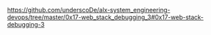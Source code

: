 https://github.com/underscoDe/alx-system_engineering-devops/tree/master/0x17-web_stack_debugging_3#0x17-web-stack-debugging-3

